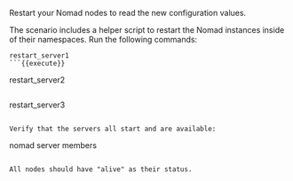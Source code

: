 Restart your Nomad nodes to read the new configuration values.

The scenario includes a helper script to restart the Nomad instances inside
of their namespaces.  Run the following commands:

```
restart_server1
```{{execute}}

```
restart_server2
```{{execute}}

```
restart_server3
```{{execute}}

Verify that the servers all start and are available:

```
nomad server members
```{{execute}}

All nodes should have "alive" as their status.
